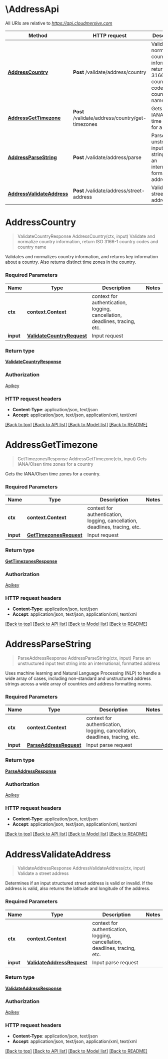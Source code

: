 # \AddressApi

All URIs are relative to *https://api.cloudmersive.com*

Method | HTTP request | Description
------------- | ------------- | -------------
[**AddressCountry**](AddressApi.md#AddressCountry) | **Post** /validate/address/country | Validate and normalize country information, return ISO 3166-1 country codes and country name
[**AddressGetTimezone**](AddressApi.md#AddressGetTimezone) | **Post** /validate/address/country/get-timezones | Gets IANA/Olsen time zones for a country
[**AddressParseString**](AddressApi.md#AddressParseString) | **Post** /validate/address/parse | Parse an unstructured input text string into an international, formatted address
[**AddressValidateAddress**](AddressApi.md#AddressValidateAddress) | **Post** /validate/address/street-address | Validate a street address


# **AddressCountry**
> ValidateCountryResponse AddressCountry(ctx, input)
Validate and normalize country information, return ISO 3166-1 country codes and country name

Validates and normalizes country information, and returns key information about a country.  Also returns distinct time zones in the country.

### Required Parameters

Name | Type | Description  | Notes
------------- | ------------- | ------------- | -------------
 **ctx** | **context.Context** | context for authentication, logging, cancellation, deadlines, tracing, etc.
  **input** | [**ValidateCountryRequest**](ValidateCountryRequest.md)| Input request | 

### Return type

[**ValidateCountryResponse**](ValidateCountryResponse.md)

### Authorization

[Apikey](../README.md#Apikey)

### HTTP request headers

 - **Content-Type**: application/json, text/json
 - **Accept**: application/json, text/json, application/xml, text/xml

[[Back to top]](#) [[Back to API list]](../README.md#documentation-for-api-endpoints) [[Back to Model list]](../README.md#documentation-for-models) [[Back to README]](../README.md)

# **AddressGetTimezone**
> GetTimezonesResponse AddressGetTimezone(ctx, input)
Gets IANA/Olsen time zones for a country

Gets the IANA/Olsen time zones for a country.

### Required Parameters

Name | Type | Description  | Notes
------------- | ------------- | ------------- | -------------
 **ctx** | **context.Context** | context for authentication, logging, cancellation, deadlines, tracing, etc.
  **input** | [**GetTimezonesRequest**](GetTimezonesRequest.md)| Input request | 

### Return type

[**GetTimezonesResponse**](GetTimezonesResponse.md)

### Authorization

[Apikey](../README.md#Apikey)

### HTTP request headers

 - **Content-Type**: application/json, text/json
 - **Accept**: application/json, text/json, application/xml, text/xml

[[Back to top]](#) [[Back to API list]](../README.md#documentation-for-api-endpoints) [[Back to Model list]](../README.md#documentation-for-models) [[Back to README]](../README.md)

# **AddressParseString**
> ParseAddressResponse AddressParseString(ctx, input)
Parse an unstructured input text string into an international, formatted address

Uses machine learning and Natural Language Processing (NLP) to handle a wide array of cases, including non-standard and unstructured address strings across a wide array of countries and address formatting norms.

### Required Parameters

Name | Type | Description  | Notes
------------- | ------------- | ------------- | -------------
 **ctx** | **context.Context** | context for authentication, logging, cancellation, deadlines, tracing, etc.
  **input** | [**ParseAddressRequest**](ParseAddressRequest.md)| Input parse request | 

### Return type

[**ParseAddressResponse**](ParseAddressResponse.md)

### Authorization

[Apikey](../README.md#Apikey)

### HTTP request headers

 - **Content-Type**: application/json, text/json
 - **Accept**: application/json, text/json, application/xml, text/xml

[[Back to top]](#) [[Back to API list]](../README.md#documentation-for-api-endpoints) [[Back to Model list]](../README.md#documentation-for-models) [[Back to README]](../README.md)

# **AddressValidateAddress**
> ValidateAddressResponse AddressValidateAddress(ctx, input)
Validate a street address

Determines if an input structured street address is valid or invalid.  If the address is valid, also returns the latitude and longitude of the address.

### Required Parameters

Name | Type | Description  | Notes
------------- | ------------- | ------------- | -------------
 **ctx** | **context.Context** | context for authentication, logging, cancellation, deadlines, tracing, etc.
  **input** | [**ValidateAddressRequest**](ValidateAddressRequest.md)| Input parse request | 

### Return type

[**ValidateAddressResponse**](ValidateAddressResponse.md)

### Authorization

[Apikey](../README.md#Apikey)

### HTTP request headers

 - **Content-Type**: application/json, text/json
 - **Accept**: application/json, text/json, application/xml, text/xml

[[Back to top]](#) [[Back to API list]](../README.md#documentation-for-api-endpoints) [[Back to Model list]](../README.md#documentation-for-models) [[Back to README]](../README.md)

